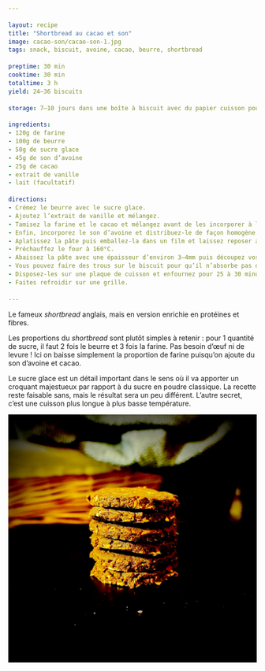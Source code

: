 ```yaml
---

layout: recipe
title: "Shortbread au cacao et son"
image: cacao-son/cacao-son-1.jpg
tags: snack, biscuit, avoine, cacao, beurre, shortbread

preptime: 30 min
cooktime: 30 min
totaltime: 3 h
yield: 24–36 biscuits

storage: 7–10 jours dans une boîte à biscuit avec du papier cuisson pour absorber l’humidité.

ingredients:
- 120g de farine
- 100g de beurre
- 50g de sucre glace
- 45g de son d’avoine
- 25g de cacao
- extrait de vanille
- lait (facultatif)

directions:
- Crémez le beurre avec le sucre glace.
- Ajoutez l’extrait de vanille et mélangez.
- Tamisez la farine et le cacao et mélangez avant de les incorporer à la crème de beurre sucrée. Ne travaillez pas trop la pâte, il faut simplement ne plus apercevoir de grumeau.
- Enfin, incorporez le son d’avoine et distribuez-le de façon homogène.
- Aplatissez la pâte puis emballez-la dans un film et laissez reposer au moins 2 heures au frigo.
- Préchauffez le four à 160°C. 
- Abaissez la pâte avec une épaisseur d’environ 3–4mm puis découpez vos biscuits à l’aide d’un emporte-pièce. Si celle-ci est trop friable, vous pouvez ajouter une cuillère à café de lait pour la rendre un peu plus élastique.
- Vous pouvez faire des trous sur le biscuit pour qu’il n’absorbe pas d’humidité à la cuisson mais ce n'est pas forcément obligatoire comme sur le shortbread classique.
- Disposez-les sur une plaque de cuisson et enfournez pour 25 à 30 minutes ou jusqu’à ce que le biscuit se tienne, pas plus – il n’a pas besoin d’être dur.
- Faites refroidir sur une grille.

---
```


Le fameux <i lang="en">shortbread</i> anglais, mais en version enrichie en protéines et fibres.

Les proportions du <i lang="en">shortbread</i> sont plutôt simples à retenir&nbsp;: pour 1 quantité de sucre, il faut 2 fois le beurre et 3 fois la farine. Pas besoin d’œuf ni de levure&nbsp;! Ici on baisse simplement la proportion de farine puisqu’on ajoute du son d’avoine et cacao.

Le sucre glace est un détail important dans le sens où il va apporter un croquant majestueux par rapport à du sucre en poudre classique. La recette reste faisable sans, mais le résultat sera un peu différent. L’autre secret, c’est une cuisson plus longue à plus basse température.

![Le biscuit reste ultra craquant tout en amenant des fibres et protéines par rapport au shortbread classique.](../images/cacao-son/cacao-son-2.jpg)